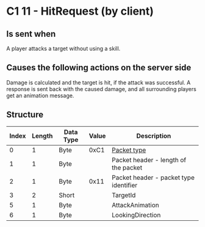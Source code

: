 # C1 11 - HitRequest (by client)

## Is sent when

A player attacks a target without using a skill.

## Causes the following actions on the server side

Damage is calculated and the target is hit, if the attack was successful. A response is sent back with the caused damage, and all surrounding players get an animation message.

## Structure

| Index | Length | Data Type | Value | Description |
|-------|--------|-----------|-------|-------------|
| 0 | 1 |   Byte   | 0xC1  | [Packet type](PacketTypes.md) |
| 1 | 1 |    Byte   |      | Packet header - length of the packet |
| 2 | 1 |    Byte   | 0x11  | Packet header - packet type identifier |
| 3 | 2 | Short |  | TargetId |
| 5 | 1 | Byte |  | AttackAnimation |
| 6 | 1 | Byte |  | LookingDirection |